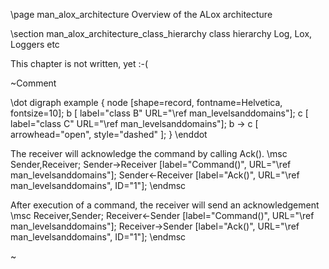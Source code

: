 ﻿\page  man_alox_architecture        Overview of the ALox architecture 


\section man_alox_architecture_class_hierarchy      class hierarchy Log, Lox, Loggers etc

This chapter is not written, yet  :-(

\~Comment

\dot
digraph example {
node [shape=record, fontname=Helvetica, fontsize=10];
b [ label="class B" URL="\ref man_levelsanddomains"];
c [ label="class C" URL="\ref man_levelsanddomains"];
b -> c [ arrowhead="open", style="dashed" ];
}
\enddot


The receiver will acknowledge the command by calling Ack().
\msc
Sender,Receiver;
Sender->Receiver [label="Command()", URL="\ref man_levelsanddomains"];
Sender<-Receiver [label="Ack()", URL="\ref man_levelsanddomains", ID="1"];
\endmsc

 After execution of a command, the receiver will send an acknowledgement
\msc
Receiver,Sender;
Receiver<-Sender [label="Command()", URL="\ref man_levelsanddomains"];
Receiver->Sender [label="Ack()", URL="\ref man_levelsanddomains", ID="1"];
\endmsc



\~
